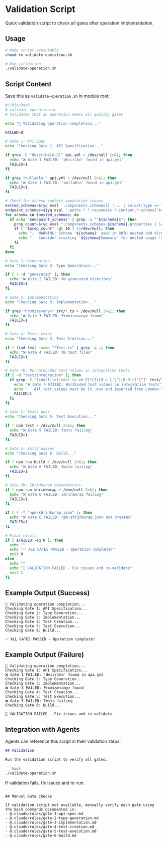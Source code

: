# Validation Script

Quick validation script to check all gates after operation implementation.

## Usage

```bash
# Make script executable
chmod +x validate-operation.sh

# Run validation
./validate-operation.sh
```

## Script Content

Save this as `validate-operation.sh` in module root:

```bash
#!/bin/bash
# validate-operation.sh
# Validates that an operation meets all quality gates

echo "🚦 Validating operation completion..."

FAILED=0

# Gate 1: API Spec
echo "Checking Gate 1: API Specification..."

if grep -E "describe[A-Z]" api.yml > /dev/null 2>&1; then
  echo "❌ Gate 1 FAILED: 'describe' found in api.yml"
  FAILED=1
fi

if grep "nullable:" api.yml > /dev/null 2>&1; then
  echo "❌ Gate 1 FAILED: 'nullable' found in api.yml"
  FAILED=1
fi

# Check for schema context separation issues
nested_schemas=$(yq eval '.components.schemas[] | .. | select(type == "string" and test("#/components/schemas/")) | capture("#/components/schemas/(?<schema>.+)").schema' api.yml 2>/dev/null | sort -u)
endpoint_schemas=$(yq eval '.paths.*.*.responses.*.content.*.schema["$ref"]' api.yml 2>/dev/null | grep -o '[^/]*$' | sort -u)
for schema in $nested_schemas; do
  if echo "$endpoint_schemas" | grep -q "^${schema}$"; then
    prop_count=$(yq eval ".components.schemas.${schema}.properties | length" api.yml 2>/dev/null)
    if [ "$prop_count" -gt 10 ] 2>/dev/null; then
      echo "⚠️  WARNING: Schema '${schema}' used in BOTH nested and direct contexts with ${prop_count} properties"
      echo "   Consider creating '${schema}Summary' for nested usage (see api-specification.md Rule #19)"
    fi
  fi
done

# Gate 2: Generation
echo "Checking Gate 2: Type Generation..."

if [ ! -d "generated" ]; then
  echo "❌ Gate 2 FAILED: No generated directory"
  FAILED=1
fi

# Gate 3: Implementation
echo "Checking Gate 3: Implementation..."

if grep "Promise<any>" src/*.ts > /dev/null 2>&1; then
  echo "❌ Gate 3 FAILED: Promise<any> found"
  FAILED=1
fi

# Gate 4: Tests exist
echo "Checking Gate 4: Test Creation..."

if ! find test -name "*Test.ts" | grep -q .; then
  echo "❌ Gate 4 FAILED: No test files"
  FAILED=1
fi

# Gate 4b: No hardcoded test values in integration tests
if [ -d "test/integration" ]; then
  if grep -E "(const|let|var) [a-zA-Z]*[Ii]d = ['\"][0-9]+['\"]" test/integration/*.ts > /dev/null 2>&1; then
    echo "❌ Gate 4 FAILED: Hardcoded test values in integration tests"
    echo "   All test values must be in .env and imported from Common.ts"
    FAILED=1
  fi
fi

# Gate 5: Tests pass
echo "Checking Gate 5: Test Execution..."

if ! npm test > /dev/null 2>&1; then
  echo "❌ Gate 5 FAILED: Tests failing"
  FAILED=1
fi

# Gate 6: Build passes
echo "Checking Gate 6: Build..."

if ! npm run build > /dev/null 2>&1; then
  echo "❌ Gate 6 FAILED: Build failing"
  FAILED=1
fi

# Gate 6b: Shrinkwrap dependencies
if ! npm run shrinkwrap > /dev/null 2>&1; then
  echo "❌ Gate 6 FAILED: Shrinkwrap failing"
  FAILED=1
fi

if [ ! -f "npm-shrinkwrap.json" ]; then
  echo "❌ Gate 6 FAILED: npm-shrinkwrap.json not created"
  FAILED=1
fi

# Final result
if [ $FAILED -eq 0 ]; then
  echo ""
  echo "✅ ALL GATES PASSED - Operation complete!"
  exit 0
else
  echo ""
  echo "🚨 VALIDATION FAILED - Fix issues and re-validate"
  exit 1
fi
```

## Example Output (Success)

```
🚦 Validating operation completion...
Checking Gate 1: API Specification...
Checking Gate 2: Type Generation...
Checking Gate 3: Implementation...
Checking Gate 4: Test Creation...
Checking Gate 5: Test Execution...
Checking Gate 6: Build...

✅ ALL GATES PASSED - Operation complete!
```

## Example Output (Failure)

```
🚦 Validating operation completion...
Checking Gate 1: API Specification...
❌ Gate 1 FAILED: 'describe' found in api.yml
Checking Gate 2: Type Generation...
Checking Gate 3: Implementation...
❌ Gate 3 FAILED: Promise<any> found
Checking Gate 4: Test Creation...
Checking Gate 5: Test Execution...
❌ Gate 5 FAILED: Tests failing
Checking Gate 6: Build...

🚨 VALIDATION FAILED - Fix issues and re-validate
```

## Integration with Agents

Agents can reference this script in their validation steps:

```markdown
## Validation

Run the validation script to verify all gates:

```bash
./validate-operation.sh
```

If validation fails, fix issues and re-run.
```

## Manual Gate Checks

If validation script not available, manually verify each gate using the bash commands documented in:
- @.claude/rules/gate-1-api-spec.md
- @.claude/rules/gate-2-type-generation.md
- @.claude/rules/gate-3-implementation.md
- @.claude/rules/gate-4-test-creation.md
- @.claude/rules/gate-5-test-execution.md
- @.claude/rules/gate-6-build.md
